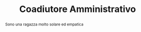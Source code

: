 ---
layout: budapest
first-name: Rossella
last-name: Romeo
title: Coadiutore Amministrativo
image: img/ro.jpg
email: rossella.romeo07@gmail.com
pec: rossella.romeo@arubapec.it
phone: +39 3468881811
location: Campomorone (GE), Italy
links:
  linkedin: https://www.linkedin.com/in/rossellaromeo84/
abstract: Sono una ragazza molto solare ed empatica
skills:
  - windows
  - office
  - browser
  - internet
  - email
  - social network
  - gestione ordini
  - gestione hotel
  - scrittura veloce
certifications:
  - ECDL
  - ECDL Advanced
languages:
  - name: italian
    level: mother tongue
  - name: english
    level: B2
  - name: french
    level: B1
  - name: german
    level: A1
hobbies:
  - pole dance
  - trekking
  - volontariato
works:
  - structure: Asl 3 - Liguria
    location: Arenzano
    from: 13/09/2021
    to: now
    title: Coadiutore amministrativo
    tasks:
      - Classificazione, archiviazione e protocollazione degli atti
      - Redazione bozze di nota
      - Richiesta pareri di competenza per la stipula/proroga convenzioni
  - structure: RFI Rete ferroviaria italiana
    location: Genova
    from: 07/2021
    to: 08/2021
    title: Impiegata a contatto diretto con il pubblico
    tasks:
      - Gestione dell'utenza allo sportello
      - Accettazione presso l'hub vaccinale
      - Inserimento dei dati nei software gestionali i per visite preassuntive/di controllo periodico/di rientro da malattia/esami tossicologici e colloqui di fine rapporto
education:
  - structure: Università degli Studi Niccolò Cusano
    location: Roma
    from: 2018
    to: 2020
    title: Laurea triennale in Scienze Politiche e Relazioni Internazionali
    tasks:
      - Voto finale: 110/110
      - Inglese
      - Geografia economico - politica
      - Storia delle Relazioni Internazionali
      - Istituzioni di Diritto Pubblico
      - Economia Politica
  - structure: Istituto Tecnico Commerciale Statale L. Einaudi - G. Casaregis
    location: Genova
    from: 1998
    to: 2003
    title: Diploma di Perito Aziendale e Corrispondente in Lingue Estere
    tasks:
      - Voto finale: 100/100
      - Inglese
      - Francese
      - Tedesco
      - Trattamento testi
      - Economia aziendale
---